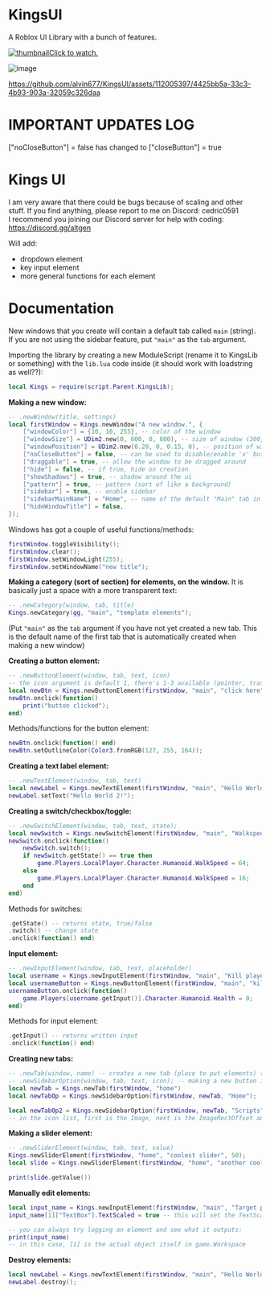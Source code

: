 # KingsUI
A Roblox UI Library with a bunch of features.

[![thumbnail](https://jontv.me/ii?v=-LV0)Click to watch.](https://jontv.me/watch?v=-LV0)

![image](https://github.com/alvin677/KingsUI/assets/112005397/e43274c4-2575-44a2-b8df-0187ad4169d3) <br />


https://github.com/alvin677/KingsUI/assets/112005397/4425bb5a-33c3-4b93-903a-32059c326daa

# IMPORTANT UPDATES LOG
["noCloseButton"] = false has changed to ["closeButton"] = true


# Kings UI
I am very aware that there could be bugs because of scaling and other stuff. If you find anything, please report to me on Discord: cedric0591 <br />
I recommend you joining our Discord server for help with coding: https://discord.gg/altgen

Will add:

* dropdown element
* key input element
* more general functions for each element

# Documentation

New windows that you create will contain a default tab called `main` (string). <br />
If you are not using the sidebar feature, put `"main"` as the `tab` argument.

Importing the library by creating a new ModuleScript (rename it to KingsLib or something) with the `lib.lua` code inside (it should work with loadstring as well??):
```lua
local Kings = require(script.Parent.KingsLib);
```

**Making a new window:**
```lua
-- .newWindow(title, settings)
local firstWindow = Kings.newWindow("A new window.", {
	["windowColor"] = {10, 10, 255}, -- color of the window
	["windowSize"] = UDim2.new(0, 600, 0, 600), -- size of window (300, 400 is defualt)
	["windowPosition"] = UDim2.new(0.20, 0, 0.15, 0), -- position of window
	["noCloseButton"] = false, -- can be used to disable/enable 'x' button
	["draggable"] = true, -- allow the window to be dragged around
  	["hide"] = false, -- if true, hide on creation
	["showShadows"] = true, -- shadow around the ui
	["pattern"] = true, -- pattern (sort of like a background)
	["sidebar"] = true, -- enable sidebar
	["sidebarMainName"] = "Home", -- name of the default "Main" tab in the sidebar
	["hideWindowTitle"] = false,
});
```

Windows has got a couple of useful functions/methods:
```lua
firstWindow.toggleVisibility();
firstWindow.clear();
firstWindow.setWindowLight(255);
firstWindow.setWindowName("new title");
```

**Making a category (sort of section) for elements, on the window.**
It is basically just a space with a more transparent text:
```lua
-- .newCategory(window, tab, title)
Kings.newCategory(gg, "main", "template elements");
```
(Put `"main"` as the `tab` argument if you have not yet created a new tab. This is the default name of the first tab that is automatically created when making a new window)

**Creating a button element:**
```lua
-- .newButtonElement(window, tab, text, icon)
-- the icon argument is default 1, there's 1-3 available (pointer, trashcan, star)
local newBtn = Kings.newButtonElement(firstWindow, "main", "click here");
newBtn.onclick(function()
	print("button clicked");
end)
```

Methods/functions for the button element:
```lua
newBtn.onclick(function() end)
newBtn.setOutlineColor(Color3.fromRGB(127, 255, 164));
```


**Creating a text label element:**
```lua
-- .newTextElement(window, tab, text)
local newLabel = Kings.newTextElement(firstWindow, "main", "Hello World!");
newLabel.setText("Hello World 2!");
```

**Creating a switch/checkbox/toggle:**
```lua
-- .newSwitchElement(window, tab, text, state);
local newSwitch = Kings.newSwitchElement(firstWindow, "main", "Walkspeed", false);
newSwitch.onclick(function() 
	newSwitch.switch();
	if newSwitch.getState() == true then
		game.Players.LocalPlayer.Character.Humanoid.WalkSpeed = 64;
	else 
		game.Players.LocalPlayer.Character.Humanoid.WalkSpeed = 16;
	end
end)
```

Methods for switches:
```lua
.getState() -- returns state, true/false
.switch() -- change state
.onclick(function() end)
```

**Input element:**
```lua
-- .newInputElement(window, tab, text, placeholder)
local username = Kings.newInputElement(firstWindow, "main", "Kill player:", "who?");
local usernameButton = Kings.newButtonElement(firstWindow, "main", "kill player");
usernameButton.onclick(function()
	game.Players[username.getInput()].Character.Humanoid.Health = 0;
end)
```

Methods for input element:
```lua
.getInput() -- returns written input
.onclick(function() end)
```

**Creating new tabs:**
```lua
-- .newTab(window, name) -- creates a new tab (place to put elements) (name can be whatever if you use a variable to reference to it)
-- .newSidebarOption(window, tab, text, icon); -- making a new button in the sidebar that can lead to a tab
local newTab = Kings.newTab(firstWindow, "home")
local newTabOp = Kings.newSidebarOption(firstWindow, newTab, "Home");

local newTabOp2 = Kings.newSidebarOption(firstWindow, newTab, "Scripts", {"rbxassetid://3926307971", Vector2.new(804, 284), Vector2.new(36, 36)});
-- in the icon list, first is the Image, next is the ImageRectOffset and last the ImageRectSize
```

**Making a slider element:**
```lua
-- .newSliderElement(window, tab, text, value)
Kings.newSliderElement(firstWindow, "home", "coolest slider", 50);
local slide = Kings.newSliderElement(firstWindow, "home", "another cool one", 0).maxValue(1);

print(slide.getValue())
```

**Manually edit elements:**
```lua
local input_name = Kings.newInputElement(firstWindow, "main", "Target player:", "name");
input_name[1]["TextBox"].TextScaled = true -- this will set the TextScaled property of the Input element's TextBox (the input field) to 'true'

-- you can always try logging an element and see what it outputs:
print(input_name)
-- in this case, [1] is the actual object itself in game.Workspace
```

**Destroy elements:**
```lua
local newLabel = Kings.newTextElement(firstWindow, "main", "Hello World!");
newLabel.destroy();
```
